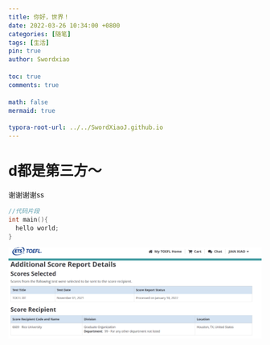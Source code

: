 ```yaml
---
title: 你好，世界！
date: 2022-03-26 10:34:00 +0800
categories: [随笔]
tags: [生活]
pin: true
author: Swordxiao

toc: true
comments: true

math: false
mermaid: true

typora-root-url: ../../SwordXiaoJ.github.io
---
```


# d都是第三方～ 


谢谢谢谢ss
```c++
//代码片段
int main(){
  hello world;
}
```

![Jan-18-Order](/assets/blog_res/2022-03-31-xxx.assets/Jan-18-Order.png)